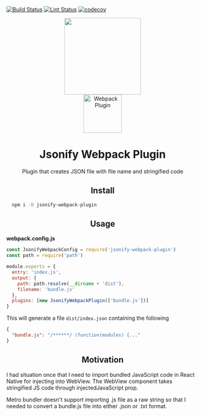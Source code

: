 [![Build Status][build-status-svg]][build-status-link]
[![Lint Status][lint-status-svg]][lint-status-link]
[![codecov][codecov-svg]][codecov-link]

<div align="center">
  <a href="https://github.com/webpack/webpack">
    <img width="200" height="200"
      src="https://webpack.js.org/assets/icon-square-big.svg">
  </a>
  <div>
    <img width="100" height="100" title="Webpack Plugin" src="http://michael-ciniawsky.github.io/postcss-load-plugins/logo.svg">
  </div>
  <h1>Jsonify Webpack Plugin</h1>
  <p>Plugin that creates JSON file with file name and stringified code</p>
</div>

<h2 align="center">Install</h2>

```bash
  npm i -D jsonify-webpack-plugin
```

<h2 align="center">Usage</h2>

**webpack.config.js**

```js
const JsonifyWebpackConfig = require('jsonify-webpack-plugin')
const path = require('path')

module.exports = {
  entry: 'index.js',
  output: {
    path: path.resolve(__dirname + 'dist'),
    filename: 'bundle.js'
  },
  plugins: [new JsonifyWebpackPlugin(['bundle.js'])]
}
```

This will generate a file `dist/index.json` containing the following

```json
{
  "bundle.js": "/******/ (function(modules) {..."
}
```

<h2 align="center">Motivation</h2>
<p>
I had situation once that I need to import bundled JavaScript code in React Native for injecting into WebView. The WebView component takes stringified JS code through injectedJavaScript prop.
</p>
<p>
Metro bundler doesn't support importing .js file as a raw string so that I needed to convert a bundle.js file into either .json or .txt format.
</p>

[build-status-svg]: https://github.com/dappface/jsonify-webpack-plugin/workflows/Build/badge.svg
[build-status-link]: https://github.com/dappface/jsonify-webpack-plugin/actions?workflow=Build
[lint-status-svg]: https://github.com/dappface/jsonify-webpack-plugin/workflows/Lint/badge.svg
[lint-status-link]: https://github.com/dappface/jsonify-webpack-plugin/actions?workflow=Lint
[codecov-svg]: https://codecov.io/gh/dappface/jsonify-webpack-plugin/branch/master/graph/badge.svg
[codecov-link]: https://codecov.io/gh/dappface/jsonify-webpack-plugin
